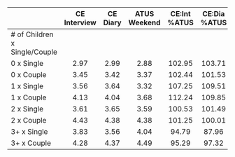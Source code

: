 
|                      | CE<br>Interview |  CE<br>Diary | ATUS<br>Weekend | CE:Int<br>%ATUS | CE:Dia<br>%ATUS |
| -------------------- | :----------: | :----------: | :----------: | :----------: | :----------: |
| # of Children x Single/Couple |              |              |              |              |              |
| 0 x Single           |         2.97 |         2.99 |         2.88 |       102.95 |       103.71 |
| 0 x Couple           |         3.45 |         3.42 |         3.37 |       102.44 |       101.53 |
| 1 x Single           |         3.56 |         3.64 |         3.32 |       107.25 |       109.51 |
| 1 x Couple           |         4.13 |         4.04 |         3.68 |       112.24 |       109.85 |
| 2 x Single           |         3.61 |         3.65 |         3.59 |       100.53 |       101.49 |
| 2 x Couple           |         4.43 |         4.38 |         4.38 |       101.25 |       100.01 |
| 3+ x Single          |         3.83 |         3.56 |         4.04 |        94.79 |        87.96 |
| 3+ x Couple          |         4.28 |         4.37 |         4.49 |        95.29 |        97.32 |

